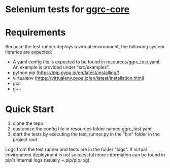 # Selenium tests for [ggrc-core](https://github.com/google/ggrc-core)

# Requirements
Because the test runner deploys a virtual environment, the following system libraries are expected:
* A yaml config file is expected to be found in resources/ggrc_test.yaml. An example is provided under "src/examples".
* python pip (https://pip.pypa.io/en/latest/installing/)
* virtualenv (https://virtualenv.pypa.io/en/latest/installation.html)
* gcc
* g++

# Quick Start
1. clone the repo
2. customize the config file in resources folder named ggrc_test.yaml
3. start the tests by executing the test_runner.py in the "bin" folder in the project root

Logs from the test runner and tests are in the folder "logs". If virtual environment deployment is not successful more
information can be found in pip's internal logs (usually ~.pip/pip.log).